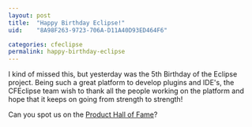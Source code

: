 ```yaml
---
layout: post
title:  "Happy Birthday Eclipse!"
uid:	"8A98F263-9723-706A-D11A40D93ED464F6"

categories: cfeclipse
permalink: happy-birthday-eclipse
---
```

I kind of missed this, but yesterday was the 5th Birthday of the Eclipse project. Being such a great platform to develop plugins and IDE's, the CFEclipse team wish to thank all the people working on the platform and hope that it keeps on going from strength to strength!

Can you spot us on the <a href="http://birthday.eclipse.org:80/images/map.php?builder">Product Hall of Fame</a>?